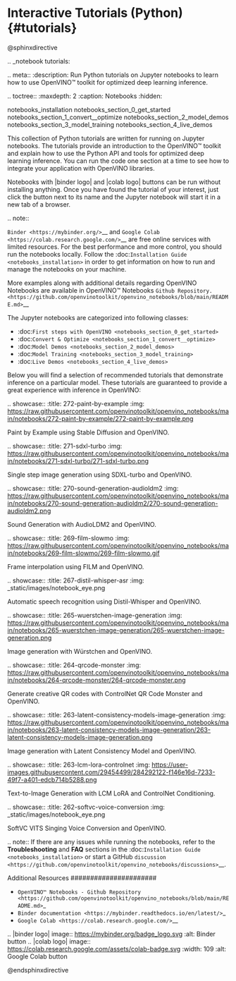 # Interactive Tutorials (Python) {#tutorials}

@sphinxdirective

.. _notebook tutorials:

.. meta::
   :description: Run Python tutorials on Jupyter notebooks to learn how to use OpenVINO™ toolkit for optimized
        deep learning inference.


.. toctree::
   :maxdepth: 2
   :caption: Notebooks
   :hidden:

   notebooks_installation
   notebooks_section_0_get_started
   notebooks_section_1_convert__optimize
   notebooks_section_2_model_demos
   notebooks_section_3_model_training
   notebooks_section_4_live_demos



This collection of Python tutorials are written for running on Jupyter notebooks.
The tutorials provide an introduction to the OpenVINO™ toolkit and explain how to
use the Python API and tools for optimized deep learning inference. You can run the
code one section at a time to see how to integrate your application with OpenVINO
libraries.

Notebooks with |binder logo| and |colab logo| buttons can be run without installing anything.
Once you have found the tutorial of your interest, just click the button next to
its name and the Jupyter notebook will start it in a new tab of a browser.

.. note::

   `Binder <https://mybinder.org/>`__ and `Google Colab <https://colab.research.google.com/>`__
   are free online services with limited resources. For the best performance
   and more control, you should run the notebooks locally. Follow the
   :doc:`Installation Guide <notebooks_installation>` in order to get information
   on how to run and manage the notebooks on your machine.


More examples along with additional details regarding OpenVINO Notebooks are available in
OpenVINO™ Notebooks `Github Repository. <https://github.com/openvinotoolkit/openvino_notebooks/blob/main/README.md>`__

The Jupyter notebooks are categorized into following classes:

-  :doc:`First steps with OpenVINO <notebooks_section_0_get_started>`
-  :doc:`Convert & Optimize <notebooks_section_1_convert__optimize>`
-  :doc:`Model Demos <notebooks_section_2_model_demos>`
-  :doc:`Model Training <notebooks_section_3_model_training>`
-  :doc:`Live Demos <notebooks_section_4_live_demos>`


Below you will find a selection of recommended tutorials that demonstrate inference on a particular model. These tutorials are guaranteed to provide a great experience with inference in OpenVINO:

.. showcase::
   :title: 272-paint-by-example
   :img: https://raw.githubusercontent.com/openvinotoolkit/openvino_notebooks/main/notebooks/272-paint-by-example/272-paint-by-example.png

   Paint by Example using Stable Diffusion and OpenVINO.

.. showcase::
   :title: 271-sdxl-turbo
   :img: https://raw.githubusercontent.com/openvinotoolkit/openvino_notebooks/main/notebooks/271-sdxl-turbo/271-sdxl-turbo.png

   Single step image generation using SDXL-turbo and OpenVINO.

.. showcase::
   :title: 270-sound-generation-audioldm2
   :img: https://raw.githubusercontent.com/openvinotoolkit/openvino_notebooks/main/notebooks/270-sound-generation-audioldm2/270-sound-generation-audioldm2.png

   Sound Generation with AudioLDM2 and OpenVINO.

.. showcase::
   :title: 269-film-slowmo
   :img: https://raw.githubusercontent.com/openvinotoolkit/openvino_notebooks/main/notebooks/269-film-slowmo/269-film-slowmo.gif

   Frame interpolation using FILM and OpenVINO.

.. showcase::
   :title: 267-distil-whisper-asr
   :img: _static/images/notebook_eye.png

   Automatic speech recognition using Distil-Whisper and OpenVINO.

.. showcase::
   :title: 265-wuerstchen-image-generation
   :img: https://raw.githubusercontent.com/openvinotoolkit/openvino_notebooks/main/notebooks/265-wuerstchen-image-generation/265-wuerstchen-image-generation.png

   Image generation with Würstchen and OpenVINO.

.. showcase::
   :title: 264-qrcode-monster
   :img: https://raw.githubusercontent.com/openvinotoolkit/openvino_notebooks/main/notebooks/264-qrcode-monster/264-qrcode-monster.png

   Generate creative QR codes with ControlNet QR Code Monster and OpenVINO.

.. showcase::
   :title: 263-latent-consistency-models-image-generation
   :img: https://raw.githubusercontent.com/openvinotoolkit/openvino_notebooks/main/notebooks/263-latent-consistency-models-image-generation/263-latent-consistency-models-image-generation.png

   Image generation with Latent Consistency Model and OpenVINO.

.. showcase::
   :title: 263-lcm-lora-controlnet
   :img: https://user-images.githubusercontent.com/29454499/284292122-f146e16d-7233-49f7-a401-edcb714b5288.png

   Text-to-Image Generation with LCM LoRA and ControlNet Conditioning.

.. showcase::
   :title: 262-softvc-voice-conversion
   :img: _static/images/notebook_eye.png

   SoftVC VITS Singing Voice Conversion and OpenVINO.


.. note::
   If there are any issues while running the notebooks, refer to the **Troubleshooting** and **FAQ** sections in the :doc:`Installation Guide <notebooks_installation>` or start a GitHub
   `discussion <https://github.com/openvinotoolkit/openvino_notebooks/discussions>`__.


Additional Resources
######################

* `OpenVINO™ Notebooks - Github Repository <https://github.com/openvinotoolkit/openvino_notebooks/blob/main/README.md>`_
* `Binder documentation <https://mybinder.readthedocs.io/en/latest/>`_
* `Google Colab <https://colab.research.google.com/>`__


.. |binder logo| image:: https://mybinder.org/badge_logo.svg
   :alt: Binder button
.. |colab logo| image:: https://colab.research.google.com/assets/colab-badge.svg
   :width: 109
   :alt: Google Colab button


@endsphinxdirective

